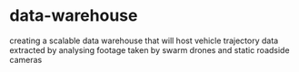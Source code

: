 # data-warehouse
creating a scalable data warehouse that will host vehicle trajectory data extracted by analysing footage taken by swarm drones and static roadside cameras
